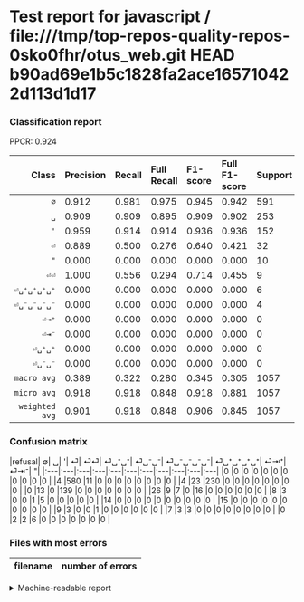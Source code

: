 # Test report for javascript / file:///tmp/top-repos-quality-repos-0sko0fhr/otus_web.git HEAD b90ad69e1b5c1828fa2ace165710422d113d1d17

### Classification report

PPCR: 0.924

| Class | Precision | Recall | Full Recall | F1-score | Full F1-score | Support | Full Support | PPCR |
|------:|:----------|:-------|:------------|:---------|:---------|:--------|:-------------|:-----|
| `∅` | 0.912| 0.981| 0.975| 0.945| 0.942| 591| 595| 0.993 |
| `␣` | 0.909| 0.909| 0.895| 0.909| 0.902| 253| 257| 0.984 |
| `'` | 0.959| 0.914| 0.914| 0.936| 0.936| 152| 152| 1.000 |
| `⏎` | 0.889| 0.500| 0.276| 0.640| 0.421| 32| 58| 0.552 |
| `"` | 0.000| 0.000| 0.000| 0.000| 0.000| 10| 10| 1.000 |
| `⏎⏎` | 1.000| 0.556| 0.294| 0.714| 0.455| 9| 17| 0.529 |
| `⏎␣⁺␣⁺␣⁺␣⁺` | 0.000| 0.000| 0.000| 0.000| 0.000| 6| 13| 0.462 |
| `⏎␣⁻␣⁻␣⁻␣⁻` | 0.000| 0.000| 0.000| 0.000| 0.000| 4| 13| 0.308 |
| `⏎⇥⁺` | 0.000| 0.000| 0.000| 0.000| 0.000| 0| 0| 0.000 |
| `⏎⇥⁻` | 0.000| 0.000| 0.000| 0.000| 0.000| 0| 0| 0.000 |
| `⏎␣⁺␣⁺` | 0.000| 0.000| 0.000| 0.000| 0.000| 0| 14| 0.000 |
| `⏎␣⁻␣⁻` | 0.000| 0.000| 0.000| 0.000| 0.000| 0| 15| 0.000 |
| `macro avg` | 0.389| 0.322| 0.280| 0.345| 0.305| 1057| 1144| 0.924 |
| `micro avg` | 0.918| 0.918| 0.848| 0.918| 0.881| 1057| 1144| 0.924 |
| `weighted avg` | 0.901| 0.918| 0.848| 0.906| 0.845| 1057| 1144| 0.924 |

### Confusion matrix

|refusal|  ∅| ␣| '| ⏎| ⏎⏎| ⏎␣⁺␣⁺| ⏎␣⁻␣⁻| ⏎␣⁻␣⁻␣⁻␣⁻| ⏎␣⁺␣⁺␣⁺␣⁺| ⏎⇥⁺| ⏎⇥⁻| "| 
|:---|:---|:---|:---|:---|:---|:---|:---|:---|:---|:---|
|0 |0 |0 |0 |0 |0 |0 |0 |0 |0 |0 |
|4 |580 |11 |0 |0 |0 |0 |0 |0 |0 |0 |
|4 |23 |230 |0 |0 |0 |0 |0 |0 |0 |0 |
|0 |13 |0 |139 |0 |0 |0 |0 |0 |0 |0 |
|26 |9 |7 |0 |16 |0 |0 |0 |0 |0 |0 |
|8 |3 |0 |0 |1 |5 |0 |0 |0 |0 |0 |
|14 |0 |0 |0 |0 |0 |0 |0 |0 |0 |0 |
|15 |0 |0 |0 |0 |0 |0 |0 |0 |0 |0 |
|9 |3 |0 |0 |1 |0 |0 |0 |0 |0 |0 |
|7 |3 |3 |0 |0 |0 |0 |0 |0 |0 |0 |
|0 |2 |2 |6 |0 |0 |0 |0 |0 |0 |0 |

### Files with most errors

| filename | number of errors|
|:----:|:-----|

<details>
    <summary>Machine-readable report</summary>
```json
{
  "cl_report": {"\"": {"f1-score": 0.0, "precision": 0.0, "recall": 0.0, "support": 10}, "\u0027": {"f1-score": 0.936026936026936, "precision": 0.9586206896551724, "recall": 0.9144736842105263, "support": 152}, "macro avg": {"f1-score": 0.3453999027022662, "precision": 0.38904584776413015, "recall": 0.32170896897553325, "support": 1057}, "micro avg": {"f1-score": 0.9176915799432356, "precision": 0.9176915799432356, "recall": 0.9176915799432356, "support": 1057}, "weighted avg": {"f1-score": 0.90625664338849, "precision": 0.9007729928315743, "recall": 0.9176915799432356, "support": 1057}, "\u2205": {"f1-score": 0.9453952730236349, "precision": 0.9119496855345912, "recall": 0.9813874788494078, "support": 591}, "\u23ce": {"f1-score": 0.64, "precision": 0.8888888888888888, "recall": 0.5, "support": 32}, "\u23ce\u21e5\u207a": {"f1-score": 0.0, "precision": 0.0, "recall": 0.0, "support": 0}, "\u23ce\u21e5\u207b": {"f1-score": 0.0, "precision": 0.0, "recall": 0.0, "support": 0}, "\u23ce\u23ce": {"f1-score": 0.7142857142857143, "precision": 1.0, "recall": 0.5555555555555556, "support": 9}, "\u23ce\u2423\u207a\u2423\u207a": {"f1-score": 0.0, "precision": 0.0, "recall": 0.0, "support": 0}, "\u23ce\u2423\u207a\u2423\u207a\u2423\u207a\u2423\u207a": {"f1-score": 0.0, "precision": 0.0, "recall": 0.0, "support": 6}, "\u23ce\u2423\u207b\u2423\u207b": {"f1-score": 0.0, "precision": 0.0, "recall": 0.0, "support": 0}, "\u23ce\u2423\u207b\u2423\u207b\u2423\u207b\u2423\u207b": {"f1-score": 0.0, "precision": 0.0, "recall": 0.0, "support": 4}, "\u2423": {"f1-score": 0.9090909090909091, "precision": 0.9090909090909091, "recall": 0.9090909090909091, "support": 253}},
  "cl_report_full": {"\"": {"f1-score": 0.0, "precision": 0.0, "recall": 0.0, "support": 10}, "\u0027": {"f1-score": 0.936026936026936, "precision": 0.9586206896551724, "recall": 0.9144736842105263, "support": 152}, "macro avg": {"f1-score": 0.3046590934036348, "precision": 0.38904584776413015, "recall": 0.2795154125368749, "support": 1144}, "micro avg": {"f1-score": 0.8814175374829623, "precision": 0.9176915799432356, "recall": 0.8479020979020979, "support": 1144}, "weighted avg": {"f1-score": 0.8452016724290324, "precision": 0.8658324535949189, "recall": 0.8479020979020979, "support": 1144}, "\u2205": {"f1-score": 0.942323314378554, "precision": 0.9119496855345912, "recall": 0.9747899159663865, "support": 595}, "\u23ce": {"f1-score": 0.42105263157894735, "precision": 0.8888888888888888, "recall": 0.27586206896551724, "support": 58}, "\u23ce\u21e5\u207a": {"f1-score": 0.0, "precision": 0.0, "recall": 0.0, "support": 0}, "\u23ce\u21e5\u207b": {"f1-score": 0.0, "precision": 0.0, "recall": 0.0, "support": 0}, "\u23ce\u23ce": {"f1-score": 0.45454545454545453, "precision": 1.0, "recall": 0.29411764705882354, "support": 17}, "\u23ce\u2423\u207a\u2423\u207a": {"f1-score": 0.0, "precision": 0.0, "recall": 0.0, "support": 14}, "\u23ce\u2423\u207a\u2423\u207a\u2423\u207a\u2423\u207a": {"f1-score": 0.0, "precision": 0.0, "recall": 0.0, "support": 13}, "\u23ce\u2423\u207b\u2423\u207b": {"f1-score": 0.0, "precision": 0.0, "recall": 0.0, "support": 15}, "\u23ce\u2423\u207b\u2423\u207b\u2423\u207b\u2423\u207b": {"f1-score": 0.0, "precision": 0.0, "recall": 0.0, "support": 13}, "\u2423": {"f1-score": 0.9019607843137255, "precision": 0.9090909090909091, "recall": 0.8949416342412452, "support": 257}},
  "ppcr": 0.923951048951049
}
```
</details>
